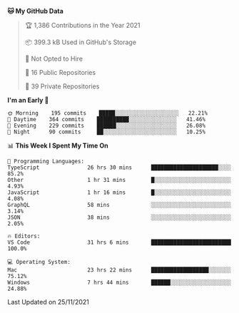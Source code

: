 <!--START_SECTION:waka-->
**🐱 My GitHub Data** 

> 🏆 1,386 Contributions in the Year 2021
 > 
> 📦 399.3 kB Used in GitHub's Storage 
 > 
> 🚫 Not Opted to Hire
 > 
> 📜 16 Public Repositories 
 > 
> 🔑 39 Private Repositories  
 > 
**I'm an Early 🐤** 

```text
🌞 Morning    195 commits    █████░░░░░░░░░░░░░░░░░░░░   22.21% 
🌆 Daytime    364 commits    ██████████░░░░░░░░░░░░░░░   41.46% 
🌃 Evening    229 commits    ██████░░░░░░░░░░░░░░░░░░░   26.08% 
🌙 Night      90 commits     ██░░░░░░░░░░░░░░░░░░░░░░░   10.25%

```


📊 **This Week I Spent My Time On** 

```text
💬 Programming Languages: 
TypeScript               26 hrs 30 mins      █████████████████████░░░░   85.2% 
Other                    1 hr 31 mins        █░░░░░░░░░░░░░░░░░░░░░░░░   4.93% 
JavaScript               1 hr 16 mins        █░░░░░░░░░░░░░░░░░░░░░░░░   4.08% 
GraphQL                  58 mins             ░░░░░░░░░░░░░░░░░░░░░░░░░   3.14% 
JSON                     38 mins             ░░░░░░░░░░░░░░░░░░░░░░░░░   2.05%

🔥 Editors: 
VS Code                  31 hrs 6 mins       █████████████████████████   100.0%

💻 Operating System: 
Mac                      23 hrs 22 mins      ██████████████████░░░░░░░   75.12% 
Windows                  7 hrs 44 mins       ██████░░░░░░░░░░░░░░░░░░░   24.88%

```


 Last Updated on 25/11/2021
<!--END_SECTION:waka-->


